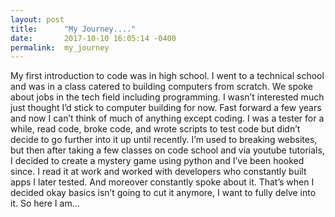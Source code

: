 ```yaml
---
layout: post
title:      "My Journey...."
date:       2017-10-10 16:05:14 -0400
permalink:  my_journey
---
```





My first introduction to code was in high school. I went to a technical school and was in a class catered to building computers from scratch. We spoke about jobs in the tech field including programming. I wasn’t interested much just thought I’d stick to computer building for now. Fast forward a few years and now I can’t think of much of anything except coding. I was a tester for a while, read code, broke code, and wrote scripts to test code but didn’t decide to go further into it up until recently. I’m used to breaking websites, but then after taking a few classes on code school and via youtube tutorials, I decided to create a mystery game using python and I’ve been hooked since. I read it at work and worked with developers who constantly built apps I later tested. And moreover constantly spoke about it. That’s when I decided okay basics isn’t going to cut it anymore, I want to fully delve into it. So here I am… 
